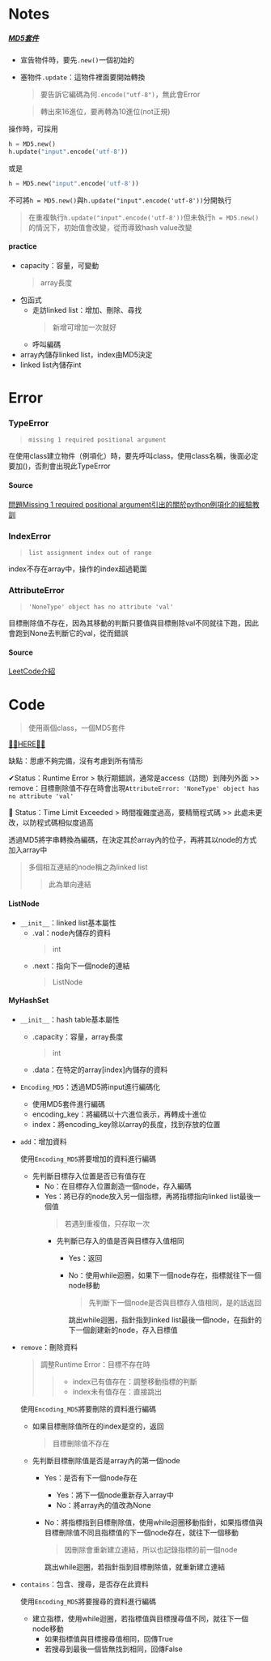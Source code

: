 # Notes
##### [MD5套件](https://kite.com/python/examples/2084/crypto-generate-a-new-md5-hash)
  - 宣告物件時，要先`.new()`一個初始的
  - 塞物件`.update`：這物件裡面要開始轉換
    > 要告訴它編碼為何`.encode("utf-8")`，無此會Error
    
    > 轉出來16進位，要再轉為10進位(not正規)
    
操作時，可採用
 ```python
 h = MD5.new()
 h.update("input".encode('utf-8'))
 ```
或是
 ```python
 h = MD5.new("input".encode('utf-8'))
 ```
不可將`h = MD5.new()`與`h.update("input".encode('utf-8'))`分開執行
  > 在重複執行`h.update("input".encode('utf-8'))`但未執行`h = MD5.new()`的情況下，初始值會改變，從而導致hash value改變
 

#### practice
  - capacity：容量，可變動
      > array長度
  - 包函式
    - 走訪linked list：增加、刪除、尋找
      > 新增可增加一次就好
    - 呼叫編碼
  - array內儲存linked list，index由MD5決定
  - linked list內儲存int


# Error

### TypeError
 > `missing 1 required positional argument`
 
在使用class建立物件（例項化）時，要先呼叫class，使用class名稱，後面必定要加()，否則會出現此TypeError

#### Source
[問題Missing 1 required positional argument引出的關於python例項化的經驗教訓](https://www.itread01.com/content/1544325485.html)

### IndexError
  > `list assignment index out of range`

index不存在array中，操作的index超過範圍

### AttributeError
  > `'NoneType' object has no attribute 'val'`
  
目標刪除值不存在，因為其移動的判斷只要值與目標刪除val不同就往下跑，因此會跑到None去判斷它的val，從而錯誤

#### Source
[LeetCode介紹](https://arton0306blog.wordpress.com/2018/04/15/leetcode%E4%BB%8B%E7%B4%B9/)

# Code
  > 使用兩個class，一個MD5套件
  
[🤜🏾HERE🤛🏾](https://github.com/vanikk06/Data-structures-and-Algorithms/blob/master/week_12/H.W.4_Hash%20Table/H.W.4_Hash%20Table.py)

缺點：思慮不夠完備，沒有考慮到所有情形

✔Status：Runtime Error
    > 執行期錯誤，通常是access（訪問）到陣列外面
    >> remove：目標刪除值不存在時會出現`AttributeError: 'NoneType' object has no attribute 'val'`
 
🚫 Status：Time Limit Exceeded
    > 時間複雜度過高，要精簡程式碼
    >> 此處未更改，以防程式碼相似度過高

  

透過MD5將字串轉換為編碼，在決定其於array內的位子，再將其以node的方式加入array中
> 多個相互連結的node稱之為linked list
>> 此為單向連結

#### ListNode
- `__init__`：linked list基本屬性
  - .val：node內儲存的資料
    > int
  - .next：指向下一個node的連結
    > ListNode
  
#### MyHashSet
- `__init__`：hash table基本屬性
  - .capacity：容量，array長度
    > int
  - .data：在特定的array[index]內儲存的資料
  
- `Encoding_MD5`：透過MD5將input進行編碼化
  - 使用MD5套件進行編碼
  - encoding_key：將編碼以十六進位表示，再轉成十進位
  - index：將encoding_key除以array的長度，找到存放的位置

- `add`：增加資料
 
  使用`Encoding_MD5`將要增加的資料進行編碼
  - 先判斷目標存入位置是否已有值存在
    - No：在目標存入位置創造一個node，存入編碼
    - Yes：將已存的node放入另一個指標，再將指標指向linked list最後一個值
      > 若遇到重複值，只存取一次
        - 先判斷已存入的值是否與目標存入值相同
          - Yes：返回
          - No：使用while迴圈，如果下一個node存在，指標就往下一個node移動
            > 先判斷下一個node是否與目標存入值相同，是的話返回
         
            跳出while迴圈，指針指到linked list最後一個node，在指針的下一個創建新的node，存入目標值
            
- `remove`：刪除資料
  > 調整Runtime Error：目標不存在時
  >> - index已有值存在：調整移動指標的判斷
  >> - index未有值存在：直接跳出
  
   使用`Encoding_MD5`將要刪除的資料進行編碼
   - 如果目標刪除值所在的index是空的，返回
      > 目標刪除值不存在
   - 先判斷目標刪除值是否是array內的第一個node
      - Yes：是否有下一個node存在
        - Yes：將下一個node重新存入array中
        - No：將array內的值改為None
      - No：將指標指到目標刪除值，使用while迴圈移動指針，如果指標值與目標刪除值不同且指標值的下一個node存在，就往下一個移動
        > 因刪除會重新建立連結，所以也記錄指標的前一個node
        
        跳出while迴圈，若指針指到目標刪除值，就重新建立連結
        
- `contains`：包含、搜尋，是否存在此資料
  
  使用`Encoding_MD5`將要搜尋的資料進行編碼
  - 建立指標，使用while迴圈，若指標值與目標搜尋值不同，就往下一個node移動
    - 如果指標值與目標搜尋值相同，回傳True
    - 若搜尋到最後一個皆無找到相同，回傳False
